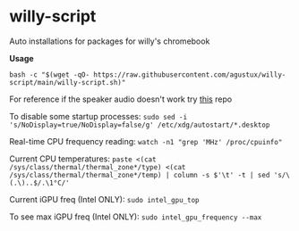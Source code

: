 # willy-script
Auto installations for packages for willy's chromebook

**Usage**

```
bash -c "$(wget -qO- https://raw.githubusercontent.com/agustux/willy-script/main/willy-script.sh)"
```
For reference if the speaker audio doesn't work try [this](https://github.com/WeirdTreeThing/chromebook-linux-audio) repo

To disable some startup processes: `sudo sed -i 's/NoDisplay=true/NoDisplay=false/g' /etc/xdg/autostart/*.desktop`

Real-time CPU frequency reading: `watch -n1 "grep 'MHz' /proc/cpuinfo"`

Current CPU temperatures: `paste <(cat /sys/class/thermal/thermal_zone*/type) <(cat /sys/class/thermal/thermal_zone*/temp) | column -s $'\t' -t | sed 's/\(.\)..$/.\1°C/'`

Current iGPU freq (Intel ONLY): `sudo intel_gpu_top`

To see max iGPU freq (Intel ONLY): `sudo intel_gpu_frequency --max`
